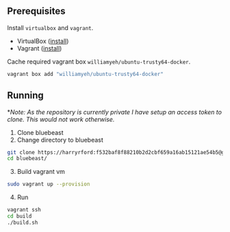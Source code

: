 ## Prerequisites

Install `virtualbox` and `vagrant`.

* VirtualBox ([install](https://www.virtualbox.org/wiki/Downloads))
* Vagrant ([install](https://www.vagrantup.com/downloads.html))

Cache required vagrant box `williamyeh/ubuntu-trusty64-docker`.

```sh
vagrant box add "williamyeh/ubuntu-trusty64-docker"
``` 

## Running

\**Note: As the repository is currently private I have setup an access token to clone. This would not work otherwise.*

1. Clone bluebeast
2. Change directory to bluebeast

```sh
git clone https://harryrford:f532baf8f88210b2d2cbf659a16ab15121ae54b5@github.com/project-genesis-team/bluebeast
cd bluebeast/
```

3. Build vagrant vm

```sh
sudo vagrant up --provision
```

4. Run

```sh
vagrant ssh
cd build
./build.sh
```